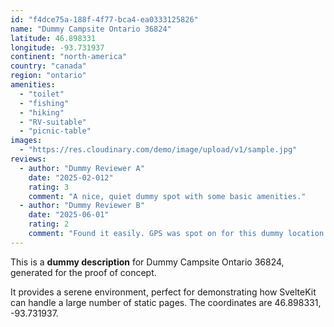 ```yaml
---
id: "f4dce75a-188f-4f77-bca4-ea0333125826"
name: "Dummy Campsite Ontario 36824"
latitude: 46.898331
longitude: -93.731937
continent: "north-america"
country: "canada"
region: "ontario"
amenities:
  - "toilet"
  - "fishing"
  - "hiking"
  - "RV-suitable"
  - "picnic-table"
images:
  - "https://res.cloudinary.com/demo/image/upload/v1/sample.jpg"
reviews:
  - author: "Dummy Reviewer A"
    date: "2025-02-012"
    rating: 3
    comment: "A nice, quiet dummy spot with some basic amenities."
  - author: "Dummy Reviewer B"
    date: "2025-06-01"
    rating: 2
    comment: "Found it easily. GPS was spot on for this dummy location."
---
```


This is a **dummy description** for Dummy Campsite Ontario 36824, generated for the proof of concept.

It provides a serene environment, perfect for demonstrating how SvelteKit can handle a large number of static pages. The coordinates are 46.898331, -93.731937.
